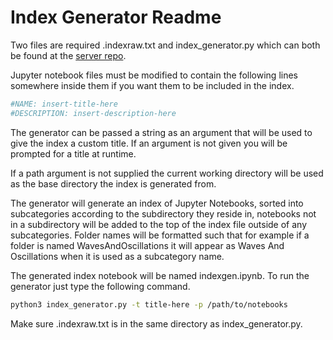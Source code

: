 # Index Generator Readme
Two files are required .indexraw.txt and index_generator.py which can both be found at the 
[server repo](https://github.com/pycav/server).

Jupyter notebook files must be modified to contain the following lines somewhere inside them if you want them to be included in the 
index.

```python
#NAME: insert-title-here
#DESCRIPTION: insert-description-here
```

The generator can be passed a string as an argument that will be used to give the index a custom title. If an argument is 
not given you will be prompted for a title at runtime.

If a path argument is not supplied the current working directory will be used as the base directory the index is generated 
from.

The generator will generate an index of Jupyter Notebooks, sorted into subcategories according to the subdirectory
they reside in, notebooks not in a subdirectory will be added to the top of the index file outside of any 
subcategories. Folder names will be formatted such that for example if a folder is named WavesAndOscillations it will appear
as Waves And Oscillations when it is used as a subcategory name.

The generated index notebook will be named indexgen.ipynb.
To run the generator just type the following command.

```bash
python3 index_generator.py -t title-here -p /path/to/notebooks
```

Make sure .indexraw.txt is in the same directory as index_generator.py.

